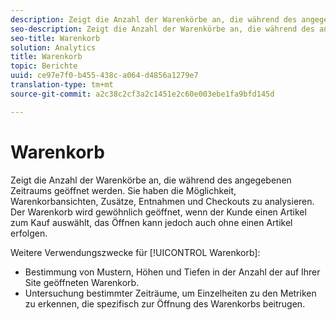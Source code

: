 ```yaml
---
description: Zeigt die Anzahl der Warenkörbe an, die während des angegebenen Zeitraums geöffnet werden. Sie haben die Möglichkeit, Warenkorbansichten, Zusätze, Entnahmen und Checkouts zu analysieren. Der Warenkorb wird gewöhnlich geöffnet, wenn der Kunde einen Artikel zum Kauf auswählt, das Öffnen kann jedoch auch ohne einen Artikel erfolgen.
seo-description: Zeigt die Anzahl der Warenkörbe an, die während des angegebenen Zeitraums geöffnet werden. Sie haben die Möglichkeit, Warenkorbansichten, Zusätze, Entnahmen und Checkouts zu analysieren. Der Warenkorb wird gewöhnlich geöffnet, wenn der Kunde einen Artikel zum Kauf auswählt, das Öffnen kann jedoch auch ohne einen Artikel erfolgen.
seo-title: Warenkorb
solution: Analytics
title: Warenkorb
topic: Berichte
uuid: ce97e7f0-b455-438c-a064-d4856a1279e7
translation-type: tm+mt
source-git-commit: a2c38c2cf3a2c1451e2c60e003ebe1fa9bfd145d

---
```



# Warenkorb

Zeigt die Anzahl der Warenkörbe an, die während des angegebenen Zeitraums geöffnet werden. Sie haben die Möglichkeit, Warenkorbansichten, Zusätze, Entnahmen und Checkouts zu analysieren. Der Warenkorb wird gewöhnlich geöffnet, wenn der Kunde einen Artikel zum Kauf auswählt, das Öffnen kann jedoch auch ohne einen Artikel erfolgen.

Weitere Verwendungszwecke für [!UICONTROL Warenkorb]:

* Bestimmung von Mustern, Höhen und Tiefen in der Anzahl der auf Ihrer Site geöffneten Warenkorb.
* Untersuchung bestimmter Zeiträume, um Einzelheiten zu den Metriken zu erkennen, die spezifisch zur Öffnung des Warenkorbs beitrugen.

